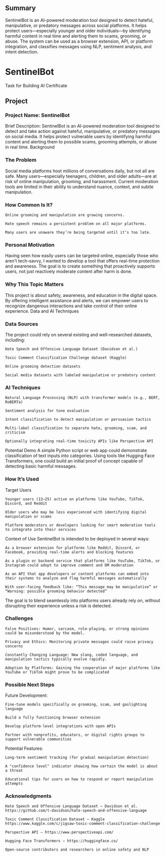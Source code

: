 ## Summary

SentinelBot is an AI-powered moderation tool designed to detect hateful, manipulative, or predatory messages across social platforms. It helps protect users—especially younger and older individuals—by identifying harmful content in real time and alerting them to scams, grooming, or abuse. The system can be used as a browser extension, API, or platform integration, and classifies messages using NLP, sentiment analysis, and intent detection.

# SentinelBot
Task for Building AI Certificate
## Project

### Project Name: SentinelBot
Brief Description: SentinelBot is an AI-powered moderation tool designed to detect and take action against hateful, manipulative, or predatory messages on social media. It helps protect vulnerable users by identifying harmful content and alerting them to possible scams, grooming attempts, or abuse in real time.
Background

### The Problem
Social media platforms host millions of conversations daily, but not all are safe. Many users—especially teenagers, children, and older adults—are at risk of online manipulation, grooming, and harassment. Current moderation tools are limited in their ability to understand nuance, context, and subtle manipulation.

### How Common Is It?

    Online grooming and manipulation are growing concerns.

    Hate speech remains a persistent problem on all major platforms.

    Many users are unaware they’re being targeted until it’s too late.

### Personal Motivation
Having seen how easily users can be targeted online, especially those who aren't tech-savvy, I wanted to develop a tool that offers real-time protection and awareness. The goal is to create something that proactively supports users, not just reactively moderate content after harm is done.

### Why This Topic Matters
This project is about safety, awareness, and education in the digital space. By offering intelligent assistance and alerts, we can empower users to recognize dangerous interactions and take control of their online experience.
Data and AI Techniques

### Data Sources
The project could rely on several existing and well-researched datasets, including:

    Hate Speech and Offensive Language Dataset (Davidson et al.)

    Toxic Comment Classification Challenge dataset (Kaggle)

    Online grooming detection datasets

    Social media datasets with labeled manipulative or predatory content

### AI Techniques

    Natural Language Processing (NLP) with transformer models (e.g., BERT, RoBERTa)

    Sentiment analysis for tone evaluation

    Intent classification to detect manipulation or persuasion tactics

    Multi-label classification to separate hate, grooming, scam, and criticism

    Optionally integrating real-time toxicity APIs like Perspective API

Potential Demo
A simple Python script or web app could demonstrate classification of text inputs into categories. Using tools like Hugging Face Transformers, one could build an initial proof of concept capable of detecting basic harmful messages.

### How It’s Used

Target Users

    Younger users (13–25) active on platforms like YouTube, TikTok, Discord, and Reddit

    Older users who may be less experienced with identifying digital manipulation or scams

    Platform moderators or developers looking for smart moderation tools to integrate into their services

Context of Use
SentinelBot is intended to be deployed in several ways:

    As a browser extension for platforms like Reddit, Discord, or Facebook, providing real-time alerts and blocking features

    As a plugin or backend service that platforms like YouTube, TikTok, or Instagram could adopt to improve comment and DM moderation

    As an API that app developers or content platforms can embed into their systems to analyze and flag harmful messages automatically

    With user-facing feedback like: “This message may be manipulative” or “Warning: possible grooming behavior detected”

The goal is to blend seamlessly into platforms users already rely on, without disrupting their experience unless a risk is detected.

### Challenges

    False Positives: Humor, sarcasm, role-playing, or strong opinions could be misunderstood by the model.

    Privacy and Ethics: Monitoring private messages could raise privacy concerns 

    Constantly Changing Language: New slang, coded language, and manipulation tactics typically evolve rapidly.

    Adoption by Platforms: Gaining the cooperation of major platforms like YouTube or TikTok might prove to be complicated

### Possible Next Steps

Future Development:

    Fine-tune models specifically on grooming, scam, and gaslighting language

    Build a fully functioning browser extension

    Develop platform-level integrations with open APIs

    Partner with nonprofits, educators, or digital rights groups to support vulnerable communities

Potential Features:

    Long-term sentiment tracking (for gradual manipulation detection)

    A "confidence level" indicator showing how certain the model is about a threat

    Educational tips for users on how to respond or report manipulation attempts

### Acknowledgments

    Hate Speech and Offensive Language Dataset – Davidson et al.
    https://github.com/t-davidson/hate-speech-and-offensive-language

    Toxic Comment Classification Dataset – Kaggle
    https://www.kaggle.com/c/jigsaw-toxic-comment-classification-challenge

    Perspective API – https://www.perspectiveapi.com/

    Hugging Face Transformers – https://huggingface.co/

    Open-source contributors and researchers in online safety and NLP

